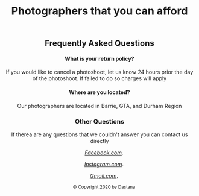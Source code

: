 <!DOCTYPE html>
<html lang="en">
   <head>
      <meta charset="utf-8">
   </head>
   <header>
      <h1> Photographers that you can afford</h1>
   </header>
   <role="main">
   <article>
   <header>
   <h1>Frequently Asked Questions</h1>
   <article id="answer1">
      <h4>What is your return policy?</h4>
      <p>If you would like to cancel a photoshoot, let us know 24 hours prior the day of the photoshoot. If failed to do so charges will apply</p>
   </article>
   <article id="answer2">
      <h4>Where are you located?</h4>
      <p>Our photographers are located in Barrie, GTA, and Durham Region</p>
   </article>
   </main>
   <aside role="complimentary">
      <h1> Other Questions</h1>
      <p> If therea are any questions that we couldn't answer you can contact us directly</p>
      <ul>
      <p><a href="https://www.facebook.com/framaphoss/?view_public_for=103011297820246.html"
         rel="external"><cite>Facebook.com</cite></a>.</p>
      <p><a href="https://www.instagram.com/dastana_01/"
         rel="external"><cite>Instagram.com</cite></a>.
      <p><a href="https://mail.google.com/mail/u/0/?tab=rm&ogbl#inbox?compose=GTvVlcRwQZjwLSQPlNgQBVvQhWwLsgBPJXLNbqzWPLWrdsDQKQNXkgMvSDNLDJhWTSTXHsKgmZsWT"
         rel="external"><cite>Gmail.com</cite></a>.</p>
     <footer>
         <p><small>&copy; Copyright 2020 by Dastana</small></p>
      </footer>
   </aside>
   </body>
</html>
